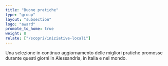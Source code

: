 ```yaml
---
title: "Buone pratiche"
type: "group"
layout: "subsection"
logo: "award"
promote_to_home: true
weight: 8
relate: ["/scopri/iniziative-locali"]
---
```


Una selezione in continuo aggiornamento delle migliori pratiche promosse durante questi giorni in Alessandria, in Italia e nel mondo.
